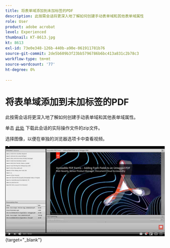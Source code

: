 ```yaml
---
title: 将表单域添加到未加标签的PDF
description: 此按需会话将更深入地了解如何创建手动表单域和其他表单域属性
role: User
product: adobe acrobat
level: Experienced
thumbnail: KT-8613.jpg
kt: 8613
exl-id: 73e0e348-126b-440b-a90e-061911781b76
source-git-commit: 2de5b609b3f23bb5796786b6bc413a831c2b78c3
workflow-type: tm+mt
source-wordcount: '77'
ht-degree: 0%

---
```


# 将表单域添加到未加标签的PDF

此按需会话将更深入地了解如何创建手动表单域和其他表单域属性。

单击 [此处](../assets/accessibilitysession6.zip) 下载此会话的实际操作文件的zip文件。

选择图像，以便在单独的浏览器选项卡中查看视频。

[![会话6视频](../assets/Accessibilitysession6_YT.png)](https://youtu.be/xh4pJQiY0nw){target="_blank"}

